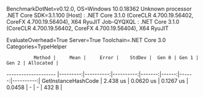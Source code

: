 
BenchmarkDotNet=v0.12.0, OS=Windows 10.0.18362
Unknown processor
.NET Core SDK=3.1.100
  [Host]     : .NET Core 3.1.0 (CoreCLR 4.700.19.56402, CoreFX 4.700.19.56404), X64 RyuJIT
  Job-QYQXQL : .NET Core 3.1.0 (CoreCLR 4.700.19.56402, CoreFX 4.700.19.56404), X64 RyuJIT

EvaluateOverhead=True  Server=True  Toolchain=.NET Core 3.0  
Categories=TypeHelper  

              Method |     Mean |     Error |    StdDev |  Gen 0 | Gen 1 | Gen 2 | Allocated |
-------------------- |---------:|----------:|----------:|-------:|------:|------:|----------:|
 GetInstanceHashCode | 2.438 us | 0.0620 us | 0.1267 us | 0.0458 |     - |     - |     432 B |
